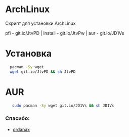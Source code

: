 # ArchLinux

Скрипт для установки ArchLinux

pfi - git.io/JtvPD |
install - git.io/JtvPw |
aur - git.io/JD1Vs

# Установка
 ```bash
   pacman -Sy wget
   wget git.io/JtvPD && sh JtvPD
   ```
# AUR
```bash
   sudo pacman -Sy wget git.io/JD1Vs && sh JD1Vs
   ```
### Спасибо: ###
* [ordanax](https://github.com/ordanax)
